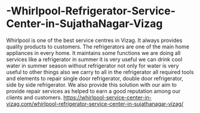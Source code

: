 # -Whirlpool-Refrigerator-Service-Center-in-SujathaNagar-Vizag
Whirlpool is one of the best service centres in Vizag. It always provides quality products to customers. The refrigerators are one of the main home appliances in every home. It maintains some functions we are doing all services like a refrigerator in summer it is very useful we can drink cool water in summer season without refrigerator not only for water is very useful to other things also we carry to all in the refrigerator all required tools and elements to repair single door refrigerator, double door refrigerator, side by side refrigerator. We also provide this solution with our aim to provide repair services as helped to earn a good reputation among our clients and customers.  https://whirlpool-service-center-in-vizag.com/whirlpool-refrigerator-service-center-in-sujathanagar-vizag/
